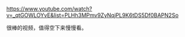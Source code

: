 https://www.youtube.com/watch?v=_qtGOWLOYvE&list=PLHh3MPmv9ZyNqjPL9K6tDS5Df0BAPN2So

很棒的视频，值得空下来慢慢看。